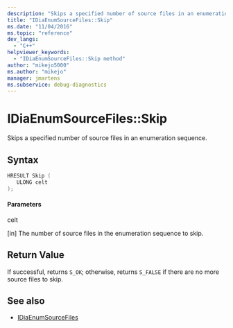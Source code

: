 ```yaml
---
description: "Skips a specified number of source files in an enumeration sequence."
title: "IDiaEnumSourceFiles::Skip"
ms.date: "11/04/2016"
ms.topic: "reference"
dev_langs:
  - "C++"
helpviewer_keywords:
  - "IDiaEnumSourceFiles::Skip method"
author: "mikejo5000"
ms.author: "mikejo"
manager: jmartens
ms.subservice: debug-diagnostics
---
```

# IDiaEnumSourceFiles::Skip

Skips a specified number of source files in an enumeration sequence.

## Syntax

```C++
HRESULT Skip ( 
   ULONG celt
);
```

#### Parameters
 celt

[in] The number of source files in the enumeration sequence to skip.

## Return Value
 If successful, returns `S_OK`; otherwise, returns `S_FALSE` if there are no more source files to skip.

## See also
- [IDiaEnumSourceFiles](../../debugger/debug-interface-access/idiaenumsourcefiles.md)
